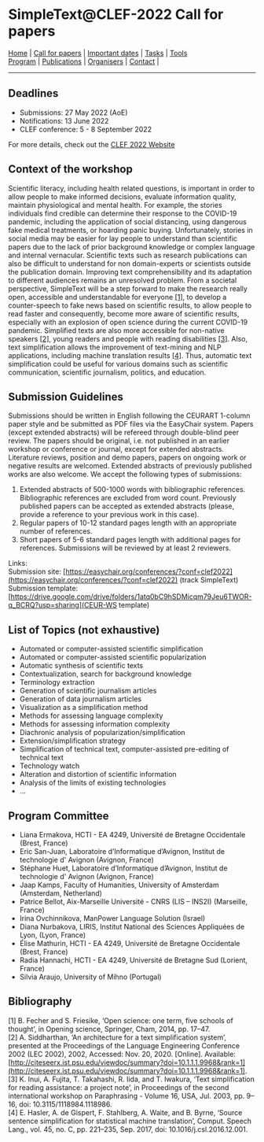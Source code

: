 # SimpleText@CLEF-2022 Call for papers

[Home](./) | [Call for papers](./CFP) | [Important dates](./dates) | [Tasks](./tasks)  | [Tools](./tools)  
[Program](./program) | [Publications](./publications) | [Organisers](./organisers) | [Contact](./contact) |

---

## Deadlines

* Submissions: 27 May 2022 (AoE)  
* Notifications: 13 June 2022  
* CLEF conference: 5 - 8 September 2022  

For more details, check out the [CLEF 2022 Website](https://clef2022.clef-initiative.eu/index.php)

## Context of the workshop
Scientific literacy, including health related questions, is important in order to allow people to make informed decisions, evaluate information quality, maintain physiological and mental health. For example, the stories individuals find credible can determine their response to the COVID-19 pandemic, including the application of social distancing, using dangerous fake medical treatments, or hoarding panic buying. Unfortunately, stories in social media may be easier for lay people to understand than scientific papers due to the lack of prior background knowledge or complex language and internal vernacular. Scientific texts such as research publications can also be difficult to understand for non domain-experts or scientists outside the publication domain. Improving text comprehensibility and its adaptation to different audiences remains an unresolved problem. From a societal perspective, SimpleText will be a step forward to make the research really open, accessible and understandable for everyone [[1]](#bibliography), to develop a counter-speech to fake news based on scientific results, to allow people to read faster and consequently, become more aware of scientific results, especially with an explosion of open science during the current COVID-19 pandemic. Simplified texts are also more accessible for non-native speakers [[2]](#bibliography), young readers and people with reading disabilities [[3]](#bibliography). Also, text simplification allows the improvement of text-mining and NLP applications, including machine translation results [[4]](#bibliography). Thus, automatic text simplification could be useful for various domains such as scientific communication, scientific journalism, politics, and education.

## Submission Guidelines
Submissions should be written in English following the CEURART 1-column paper style and be submitted as PDF files via the EasyChair system. Papers (except extended abstracts) will be refereed through double-blind peer review. The papers should be original, i.e. not published in an earlier workshop or conference or journal, except for extended abstracts. Literature reviews, position and demo papers, papers on ongoing work or negative results are welcomed. Extended abstracts of previously published works are also welcome. We accept the following types of submissions:  

1. Extended abstracts of 500-1000 words with bibliographic references. Bibliographic references are excluded from word count. Previously published papers can be accepted as extended abstracts (please, provide a reference to your previous work in this case).
2. Regular papers of 10-12 standard pages length with an appropriate number of references.
3. Short papers of 5-6 standard pages length with additional pages for references.
Submissions will be reviewed by at least 2 reviewers.

Links:  
Submission site: [https://easychair.org/conferences/?conf=clef2022](https://easychair.org/conferences/?conf=clef2022) (track SimpleText)
Submission template: [https://drive.google.com/drive/folders/1atq0bC9hSDMicqm79Jeu6TWOR-q_BCRQ?usp=sharing](CEUR-WS template)

## List of Topics (not exhaustive)
* Automated or computer-assisted scientific simplification
* Automated or computer-assisted scientific popularization
* Automatic synthesis of scientific texts
* Contextualization, search for background knowledge
* Terminology extraction
* Generation of scientific journalism articles
* Generation of data journalism articles
* Visualization as a simplification method
* Methods for assessing language complexity
* Methods for assessing information complexity
* Diachronic analysis of popularization/simplification
* Extension/simplification strategy
* Simplification of technical text, computer-assisted pre-editing of technical text
* Technology watch
* Alteration and distortion of scientific information
* Analysis of the limits of existing technologies
* ...

## Program Committee
* Liana Ermakova, HCTI - EA 4249, Université de Bretagne Occidentale (Brest, France)
* Eric San-Juan, Laboratoire d’Informatique d’Avignon, Institut de technologie d' Avignon (Avignon, France)
* Stéphane Huet, Laboratoire d’Informatique d’Avignon, Institut de technologie d' Avignon (Avignon, France)
* Jaap Kamps, Faculty of Humanities, University of Amsterdam (Amsterdam, Netherland)
* Patrice Bellot, Aix-Marseille Université - CNRS (LIS – INS2I) (Marseille, France)
* Irina Ovchinnikova, ManPower Language Solution (Israel)
* Diana Nurbakova, LIRIS, Institut National des Sciences Appliquées de Lyon, (Lyon, France)
* Élise Mathurin, HCTI - EA 4249, Université de Bretagne Occidentale (Brest, France)
* Radia Hannachi, HCTI - EA 4249, Université de Bretagne Sud (Lorient, France)
* Silvia Araujo, University of Mihno (Portugal)

## Bibliography
[1] B. Fecher and S. Friesike, ‘Open science: one term, five schools of thought’, in Opening science, Springer, Cham, 2014, pp. 17–47.  
[2] A. Siddharthan, ‘An architecture for a text simplification system’, presented at the Proceedings of the Language Engineering Conference 2002 (LEC 2002), 2002, Accessed: Nov. 20, 2020. [Online]. Available: [http://citeseerx.ist.psu.edu/viewdoc/summary?doi=10.1.1.1.9968&rank=1](http://citeseerx.ist.psu.edu/viewdoc/summary?doi=10.1.1.1.9968&rank=1).  
[3] K. Inui, A. Fujita, T. Takahashi, R. Iida, and T. Iwakura, ‘Text simplification for reading assistance: a project note’, in Proceedings of the second international workshop on Paraphrasing - Volume 16, USA, Jul. 2003, pp. 9–16, doi: 10.3115/1118984.1118986.  
[4] E. Hasler, A. de Gispert, F. Stahlberg, A. Waite, and B. Byrne, ‘Source sentence simplification for statistical machine translation’, Comput. Speech Lang., vol. 45, no. C, pp. 221–235, Sep. 2017, doi: 10.1016/j.csl.2016.12.001.
